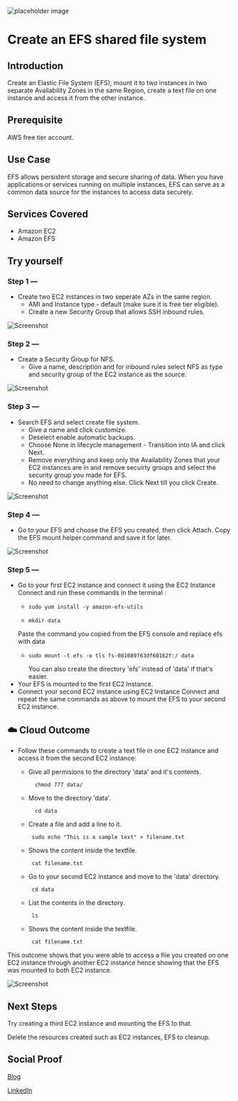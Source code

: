 ![placeholder image](https://github.com/aaditunni/100DaysOfCloud/blob/main/Journey/003/day3main.JPG)

# Create an EFS shared file system

## Introduction

Create an Elastic File System (EFS), mount it to two instances in two separate Availability Zones in the same Region, create a text file on one instance and access it from the other instance.

## Prerequisite

AWS free tier account.

## Use Case

EFS allows persistent storage and secure sharing of data. When you have applications or services running on multiple instances, EFS can serve as a common data source for the instances to access data securely.

## Services Covered

- Amazon EC2
- Amazon EFS

## Try yourself


### Step 1 —
- Create two EC2 instances in two seperate AZs in the same region.
    - AMI and Instance type - default (make sure it is free tier eligible).
    - Create a new Security Group that allows SSH inbound rules.

![Screenshot](https://github.com/aaditunni/100DaysOfCloud/blob/main/Journey/003/day3.JPG)

### Step 2 — 
- Create a Security Group for NFS.
    - Give a name, description and for inbound rules select NFS as type and security group of the EC2 instance as the source.

![Screenshot](https://github.com/aaditunni/100DaysOfCloud/blob/main/Journey/003/day3.1.JPG)

### Step 3 — 
- Search EFS and select create file system.
    - Give a name and click customize.
    - Deselect enable automatic backups.
    - Choose None in lifecycle management - Transition into IA and click Next.
    - Remove everything and keep only the Availability Zones that your EC2 instances are in and remove secuirty groups and select the security group you made for EFS.
    - No need to change anything else. Click Next till you click Create.

![Screenshot](https://github.com/aaditunni/100DaysOfCloud/blob/main/Journey/003/day3.2.JPG)

### Step 4 — 
- Go to your EFS and choose the EFS you created, then click Attach. Copy the EFS mount helper command and save it for later.

![Screenshot](https://github.com/aaditunni/100DaysOfCloud/blob/main/Journey/003/day3.3.JPG)

### Step 5 — 
- Go to your first EC2 instance and connect it using the EC2 Instance Connect and run these commands in the terminal :
    -   ```
        sudo yum install -y amazon-efs-utils
        ```
    -   ```
        mkdir data
        ```
    Paste the command you copied from the EFS console and replace efs with data    
    -   ```
        sudo mount -t efs -o tls fs-081089f63df60162f:/ data
        ```
        You can also create the directory 'efs' instead of 'data' if that's easier.
- Your EFS is mounted to the first EC2 Instance.
- Connect your second EC2 instance using EC2 Instance Connect and repeat the same commands as above to mount the EFS to your second EC2 instance.


## ☁️ Cloud Outcome

- Follow these commands to create a text file in one EC2 instance and access it from the second EC2 instance:
    
    - Give all permisions to the directory 'data' and it's contents.
      ```
        chmod 777 data/
      ``` 
    - Move to the directory 'data'.
      ```
        cd data
      ``` 
    - Create a file and add a line to it.
       ```
        sudo echo "This is a sample text" > filename.txt
       ``` 
    - Shows the content inside the textfile.
       ```
        cat filename.txt
       ``` 
    - Go to your second EC2 instance and move to the 'data' directory.
       ```
        cd data
       ```
    - List the contents in the directory.
       ```
        ls
       ``` 
    - Shows the content inside the textfile.
       ```
        cat filename.txt
       ``` 
This outcome shows that you were able to access a file you created on one EC2 instance through another EC2 instance hence showing that the EFS was mounted to both EC2 instance.

    

![Screenshot](https://github.com/aaditunni/100DaysOfCloud/blob/main/Journey/003/day3.5.JPG)

## Next Steps

Try creating a third EC2 instance and mounting the EFS to that.

Delete the resources created such as EC2 instances, EFS to cleanup.

## Social Proof

[Blog](https://dev.to/aaditunni/create-an-efs-shared-file-system-3abi)

[LinkedIn](https://www.linkedin.com/posts/aaditunni_100daysofcloud-aws-cloud-activity-7016108067880636416-lHft?utm_source=share&utm_medium=member_desktop)
